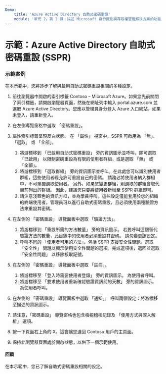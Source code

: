 ```yaml
---
Demo:
    title: 'Azure Active Directory 自助式密碼重設'
    module: '單元 2，第 2 課：描述 Microsoft 身分識別與存取權管理解決方案的功能：描述 Azure AD 的不同身分識別驗證方法'
---
```


# 示範：Azure Active Directory 自助式密碼重設 (SSPR)

### 示範案例

在本示範中，您將逐步了解與啟用自助式密碼重設相關的多種設定。

1. 前往瀏覽器中開啟的索引標籤 Contoso – Microsoft Azure。如果您先前關閉了索引標籤，請開啟瀏覽器頁面，然後在網址列中輸入 portal.azure.com 並選取 Azure Active Directory。您應以管理員身分登入 Azure 入口網站，如果未登入，請重新登入。

1. 在左側導覽窗格中選取 「密碼重設」。

1. 屬性索引標籤呈現反白狀態。  在 「屬性」 視窗中，SSPR 可啟用為 「無」、「選取」 或 「全部」。
    1. 將游標移到 「已啟用自助式密碼重設」 旁的資訊圖示並呼叫，即可選取 「已啟用」 以限制密碼重設為有限的使用者群組，或是選取 「無」 或 「全部」。
    1. 將游標移到 「選取群組」 旁的資訊圖示並呼叫，在此處您可以識別使用者群組，這些使用者經允許可重設自己的密碼。   請務必將使用者納入群組中，不可單獨選取使用者。  另外，如果您變更群組，則選取的群組會取代目前列出的群組。  因此，建議您只要將使用者新增至 SSPR 群組即可。
    1. 請注意淺藍色的資訊方框，並為學員呼叫。這些設定僅能套用於您的組織的終端使用者。管理員可以進行自助式密碼重設，且必須使用兩種驗證方法來重設其密碼。

1. 在左側的 「密碼重設」 導覽面板中選取 「驗證方法」。
    1. 將游標移到 「重設所需的方法數量」 旁的資訊圖示。  若要呼叫這個替代驗證方法的數量，此目錄中的使用者必須重設其密碼。   請勿變更該設定。
    1. 呼叫不同的 「使用者可用的方法」，包括 SSPR 支援安全性問題。選取 「安全性」 問題以顯示使用安全性問題的選項。完成選項後，退回並選取 「安全性問題」 以移除核取記號。

1. 在左側的 「密碼重設」 導覽面板中選取 「註冊」。
    1. 將游標移至 「登入時需要使用者登錄」 旁的資訊圖示。   為使用者呼叫。  
    1. 將游標移至 「要求使用者重新確認驗證資訊前的天數」 旁的資訊圖示。   為使用者呼叫。  

1. 在左側的 「密碼重設」 導覽面板中選取 「通知」。  呼叫兩個設定：將游標移至描述的資訊圖示。

1. 請注意，「密碼重設」 導覽窗格也包含檢視稽核記錄及 「使用方式與深入解析」 選項。

1. 按一下頁面右上角的 X。這會讓您退回 Contoso 用戶的主頁面。

1. 保持此瀏覽器頁面處於開啟狀態，以供下一個示範使用。

#### 回顧

在本示範中，您已了解自助式密碼重設相關的設定。 

